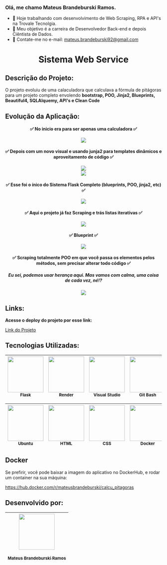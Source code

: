 ### Olá, me chamo Mateus Brandeburski Ramos.


- 🔭 Hoje trabalhando com desenvolvimento de Web Scraping, RPA e API's na Trovale Tecnolgia.
- 🌱 Meu objetivo é a carreira de Desenvolvedor Back-end e depois Ciêntista de Dados.
- 💬 Contate-me no e-mail: mateus.brandeburski92@gmail.com  




<h1 align="center"> Sistema Web Service </h1>

## Descrição do Projeto:

O projeto evoluiu de uma calaculadora que calculava a fórmula de pitágoras para um projeto completo envolendo **bootstrap, POO, Jinja2, Blueprints, Beautiful4, SQLAlquemy, API's e Clean Code** 

## Evolução da Aplicação:

<h4 align="center"> ✅ No inicio era para ser apenas uma calculadora ✅ </h4>
<div align="center">
<img src="https://user-images.githubusercontent.com/102932581/214587474-441297ce-459c-4410-aef8-f413add8a024.gif" />
</div>
<h4 align="center"> ✅ Depois com um novo visual e usando junja2 para templates dinâmicos e aproveitamento de código ✅ </h4>
<div align="center">
<img src="https://user-images.githubusercontent.com/102932581/227298178-c72daa93-e64e-4736-86ed-ec038f18e6c5.gif" />
</div>
<div align="center">
<img src="https://user-images.githubusercontent.com/102932581/227375898-4133c98e-36dc-4cc5-9254-00773d4fe8f8.png" />
</div>
<h4 align="center"> ✅ Esse foi o ínico do Sistema Flask Completo (blueprints, POO, jinja2, etc) ✅ </h4>
<div align="center">
<img src="https://user-images.githubusercontent.com/102932581/227304243-6e4bd416-de81-4c16-9419-f5440818c590.gif" />
</div>
<h4 align="center"> ✅ Aqui o projeto já faz Scraping e trás listas iterativas ✅ </h4>
<div align="center">
<img src="https://user-images.githubusercontent.com/102932581/227373875-f5b3ca14-cd79-42a7-9e25-07ac06ae9477.gif" />
</div>

<h4 align="center"> ✅ Blueprint ✅ </h4>
<div align="center">
<img src="https://user-images.githubusercontent.com/102932581/227376765-6a0efd01-b7cb-4fcb-98a0-b3a03673f18b.png" />
</div>
<h4 align="center"> ✅ Scraping totalmente POO em que você passa os elementos pelos métodos, sem precisar alterar todo código ✅ </h4>
<h5 align="center"> Eu sei, podemos usar herança aqui. Mas vamos com calma, uma coisa de cada vez, né!? </h5>
<div align="center">
<img src="https://user-images.githubusercontent.com/102932581/227376769-0506a1ff-8110-4406-a357-322904e8a87e.png" />
</div>


## Links:

**Acesse o deploy do projeto por esse link:**

[Link do Projeto](https://web-service-4qoq.onrender.com/login)

## Tecnologias Utilizadas:
| <img src="https://user-images.githubusercontent.com/102932581/214597212-70086c3f-889e-44ba-bf62-806da9c86339.png" width=115><br><sub>Flask|  <img src="https://user-images.githubusercontent.com/102932581/214597761-9d28bf46-1658-414a-ae1d-559190d68040.png" width=115><br><sub>Render</sub>|  <img src="https://user-images.githubusercontent.com/102932581/177049046-6d72585c-c7f9-493f-82cd-3c85bf141a4f.png" width=115><br><sub>Visual Studio</sub>| <img src="https://user-images.githubusercontent.com/102932581/177049095-88a849aa-e9ee-4558-83f8-aaeeebb91cb2.png" width=115><br><sub>Git Bash</sub>|
| :---: | :---: | :---: | :---: |

| <img src="https://user-images.githubusercontent.com/102932581/214600569-3bcbea5b-db94-451b-97e2-01c74b106802.png" width=115><br><sub>Ubuntu|  <img src="https://user-images.githubusercontent.com/102932581/214600864-ccd2287e-4c89-450e-8f23-cb6c89d728c8.png" width=115><br><sub>HTML</sub>|  <img src="https://user-images.githubusercontent.com/102932581/215477766-88315365-f874-49b1-b5ec-8d9649f15982.png" width=115><br><sub>CSS</sub>| <img src="https://user-images.githubusercontent.com/102932581/215476558-25eb6386-1f43-4e8f-b44e-0fe3a0aecd8b.png" width=115><br><sub>Docker</sub>
| :---: | :---: | :---: | :---: |

## Docker

Se prefirir, você pode baixar a imagem do aplicativo no DockerHub, e rodar um container na sua máquina:

https://hub.docker.com/r/mateusbrandeburski/calcu_pitagoras

## Desenvolvido por:
| [<img src="https://user-images.githubusercontent.com/102932581/177051558-31499416-a0cf-4495-8ab7-409dabca514f.jpg" width=115><br><br><sub>Mateus Brandeburski Ramos</sub>](https://github.com/mateusbrandeburski) |
| :---: |


  
